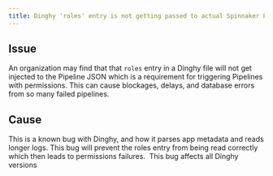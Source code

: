 ```yaml
---
title: Dinghy 'roles' entry is not getting passed to actual Spinnaker Pipeline JSON
---
```


## Issue
An organization may find that that ```roles``` entry in a Dinghy file will not get injected to the Pipeline JSON which is a requirement for triggering Pipelines with permissions.
This can cause blockages, delays, and database errors from so many failed pipelines.

## Cause
This is a known bug with Dinghy, and how it parses app metadata and reads longer logs. This bug will prevent the roles entry from being read correctly which then leads to permissions failures. 
This bug affects all Dinghy versions

